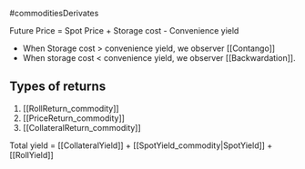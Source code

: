 #commoditiesDerivates 

Future Price = Spot Price + Storage cost - Convenience yield 
- When Storage cost > convenience yield, we observer [[Contango]] 
- When storage cost < convenience yield, we observer [[Backwardation]]. 

## Types of returns 
1. [[RollReturn_commodity]]
2. [[PriceReturn_commodity]]
3. [[CollateralReturn_commodity]]


Total yield = [[CollateralYield]] + [[SpotYield_commodity|SpotYield]] + [[RollYield]]
